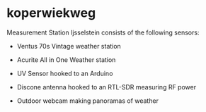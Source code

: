 # koperwiekweg
Measurement Station Ijsselstein consists of the following sensors:

- Ventus 70s Vintage weather station

- Acurite All in One Weather station

- UV Sensor hooked to an Arduino

- Discone antenna hooked to an RTL-SDR measuring RF power

- Outdoor webcam making panoramas of weather


